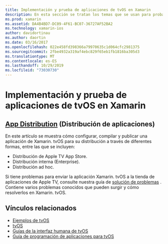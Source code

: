 ```yaml
---
title: Implementación y prueba de aplicaciones de tvOS en Xamarin
description: En esta sección se tratan los temas que se usan para probar una aplicación y cómo distribuirla. Los temas aquí incluyen aspectos como las herramientas que se usan para la depuración, la implementación en evaluadores y la publicación de una aplicación en la App Store de Apple TV.
ms.prod: xamarin
ms.assetid: DA4B4BD7-DC09-4F61-BC07-36727AF52BA2
ms.technology: xamarin-ios
author: davidortinau
ms.author: daortin
ms.date: 03/16/2017
ms.openlocfilehash: 022e458fd398366a79970635c1d064cfc2981375
ms.sourcegitcommit: 2fbe4932a319af4ebc829f65eb1fb1816ba305d3
ms.translationtype: MT
ms.contentlocale: es-ES
ms.lasthandoff: 10/29/2019
ms.locfileid: "73030730"
---
```

# <a name="deploying-and-testing-tvos-apps-in-xamarin"></a>Implementación y prueba de aplicaciones de tvOS en Xamarin

## <a name="app-distributioniostvosdeploy-testapp-distributionindexmd"></a>[App Distribution](~/ios/tvos/deploy-test/app-distribution/index.md) (Distribución de aplicaciones)

En este artículo se muestra cómo configurar, compilar y publicar una aplicación de Xamarin. tvOS para su distribución a través de diferentes formas, entre las que se incluyen:

- Distribución de Apple TV App Store.
- Distribución interna (Enterprise).
- Distribución ad hoc.

Si tiene problemas para enviar la aplicación Xamarin. tvOS a la tienda de aplicaciones de Apple TV, consulte nuestra guía de [solución de problemas](~/ios/tvos/troubleshooting.md) . Contiene varios problemas conocidos que pueden surgir y cómo resolverlos en Xamarin. tvOS.

## <a name="related-links"></a>Vínculos relacionados

- [Ejemplos de tvOS](https://docs.microsoft.com/samples/browse/?products=xamarin&term=Xamarin.iOS+tvOS)
- [tvOS](https://developer.apple.com/tvos/)
- [Guías de la interfaz humana de tvOS](https://developer.apple.com/tvos/human-interface-guidelines/)
- [Guía de programación de aplicaciones para tvOS](https://developer.apple.com/library/prerelease/tvos/documentation/General/Conceptual/AppleTV_PG/)
